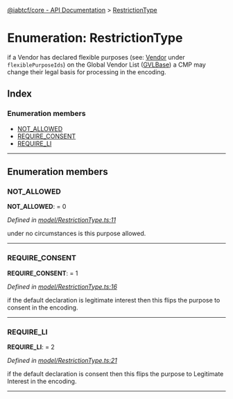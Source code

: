 [@iabtcf/core - API Documentation](../README.md) > [RestrictionType](../enums/restrictiontype.md)

# Enumeration: RestrictionType

if a Vendor has declared flexible purposes (see: [Vendor](../interfaces/vendor.md) under `flexiblePurposeIds`) on the Global Vendor List ([GVLBase](../interfaces/gvlbase.md)) a CMP may change their legal basis for processing in the encoding.

## Index

### Enumeration members

* [NOT_ALLOWED](restrictiontype.md#not_allowed)
* [REQUIRE_CONSENT](restrictiontype.md#require_consent)
* [REQUIRE_LI](restrictiontype.md#require_li)

---

## Enumeration members

<a id="not_allowed"></a>

###  NOT_ALLOWED

**NOT_ALLOWED**:  = 0

*Defined in [model/RestrictionType.ts:11](https://github.com/chrispaterson/iabtcf-es/blob/9d52060/modules/core/src/model/RestrictionType.ts#L11)*

under no circumstances is this purpose allowed.

___
<a id="require_consent"></a>

###  REQUIRE_CONSENT

**REQUIRE_CONSENT**:  = 1

*Defined in [model/RestrictionType.ts:16](https://github.com/chrispaterson/iabtcf-es/blob/9d52060/modules/core/src/model/RestrictionType.ts#L16)*

if the default declaration is legitimate interest then this flips the purpose to consent in the encoding.

___
<a id="require_li"></a>

###  REQUIRE_LI

**REQUIRE_LI**:  = 2

*Defined in [model/RestrictionType.ts:21](https://github.com/chrispaterson/iabtcf-es/blob/9d52060/modules/core/src/model/RestrictionType.ts#L21)*

if the default declaration is consent then this flips the purpose to Legitimate Interest in the encoding.

___

